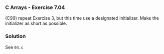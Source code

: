 ### C Arrays - Exercise 7.04

(C99) repeat Exercise 3, but this time use a designated initializer. Make the initializer as short as possible.

### Solution

See ```04.c```